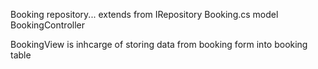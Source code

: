 Booking repository... extends from IRepository
Booking.cs model
BookingController

BookingView is inhcarge of storing data from booking form into booking table
